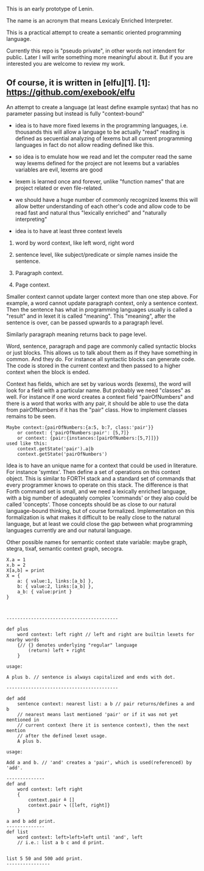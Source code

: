 This is an early prototype of Lenin.

The name is an acronym that means Lexicaly Enriched Interpreter.

This is a practical attempt to create a semantic oriented programming language.

Currently this repo is "pseudo private", in other words not intendent for public. Later I will write something more meaningful about it. But if you are interested you are welcome to review my work.

Of course, it is written in [elfu][1].
[1]: https://github.com/exebook/elfu
---
An attempt to create a language (at least define example syntax)
that has no parameter passing but instead is fully "context-bound"

- idea is to have more fixed lexems in the programming languages, i.e. thousands
	this will allow a language to be actually "read"
	reading is defined as secuential analyzing of lexems
	but all current programming languages in fact do not allow reading
	defined like this.
	
-	so idea is to emulate how we read and let the computer read the same way
	lexems defined for the project are not lexems but a variables
	variables are evil, lexems are good
	
-	lexem is learned once and forever, unlike "function names" that are project related or even file-related.
	
-	we should have a huge number of commonly recognized lexems
	this will allow better understanding of each other's code
	and allow code to be read fast and natural
	thus "lexically enriched" and "naturally interpreting"
	
- idea is to have at least three context levels

1) word by word context, like left word, right word

2) sentence level, like subject/predicate or simple names inside the sentence.

3) Paragraph context.

4) Page context.

Smaller context cannot update larger context more than one step above.
For example, a word cannot update paragraph context, only a sentence context.
Then the sentence has what in programming languages usually is called a "result" and in lexet it is called "meaning". This "meaning", after the sentence is over, can be passed upwards to a paragraph level.

Similarly paragraph meaning returns back to page level.

Word, sentence, paragraph and page are commonly called syntactic blocks or just blocks. This allows us to talk about them as if they have something in common. And they do. For instance all syntactic blocks can generate code. The code is stored in the current context and then passed to a higher context when the block is ended.

Context has fields, which are set by various words (lexems), the word will look for a field with a particular name. But probably we need "classes" as well. For instance if one word creates a context field "pairOfNumbers" and there is a word that works with any pair, it should be able to use the data from pairOfNumbers if it has the "pair" class. How to implement classes remains to be seen.

```
Maybe context:{pairOfNumbers:{a:5, b:7, class:'pair'}}
	or context: {'pairOfNumbers:pair': [5,7]}
	or context: {pair:{instances:[pairOfNumbers:[5,7]]}}
used like this:
	context.getState('pair').a|b
	context.getState('pairOfNumbers')
```
Idea is to have an unique name for a context that could be used in literature.
For instance 'symtex'. Then define a set of operations on this context object.
This is similar to FORTH stack and a standard set of commands that every programmer knows to operate on this stack. The difference is that Forth command set is small, and we need a lexically enriched language, with a big number of adequately complex 'commands' or they also could be called 'concepts'. Those concepts should be as close to our natural language-bound thinking, but of course formalized. Implementation on this formalization is what makes it difficult to be really close to the natural language, but at least we could close the gap between what programming languages currently are and our natural language.

Other possible names for semantic context state variable: maybe graph, stegra, tixaf, semantic context graph, secogra.

```
X.a = 1
x.b = 2
X[a,b] = print
X = {
	a: { value:1, links:[a_b] },
	b: { value:2, links:[a_b] },
	a_b: { value:print }
}



-----------------------------------------

def plus
	word context: left right // left and right are builtin lexets for nearby words
	{// {} denotes underlying "regular" language
		(return) left + right
	}

usage:

A plus b. // sentence is always capitalized and ends with dot.

-----------------------------------------

def add
	sentence context: nearest list: a b // pair returns/defines a and b
	// nearest means last mentioned 'pair' or if it was not yet mentioned in 
	// current context (here it is sentence context), then the next mention
	// after the defined lexet usage.
	A plus b.

usage:

Add a and b. // 'and' creates a 'pair', which is used(referenced) by 'add'.

--------------
def and
	word context: left right
	{
		context.pair ≜ []
		context.pair ⬊ ([left, right]}
	}

a and b add print.
--------------
def list
	word context: left>left>left until 'and', left
	// i.e.: list a b c and d print.


list 5 50 and 500 add print.
----------------
```
